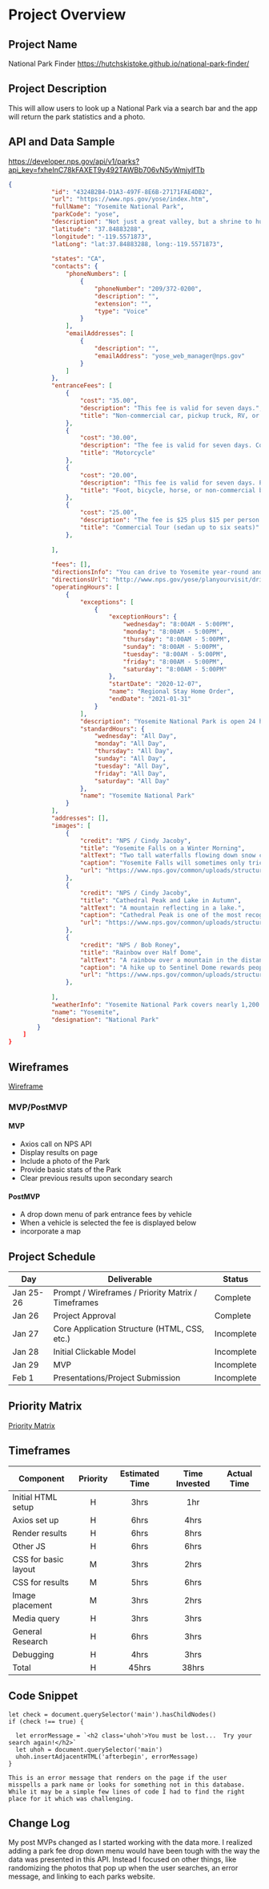 # Project Overview

## Project Name

National Park Finder
https://hutchskistoke.github.io/national-park-finder/

## Project Description

This will allow users to look up a National Park via a search bar and the app will return the park statistics and a photo. 

## API and Data Sample

https://developer.nps.gov/api/v1/parks?api_key=fxheInC78kFAXET9y492TAWBb706vN5yWmjyIfTb

``` JSON
{
            "id": "4324B2B4-D1A3-497F-8E6B-27171FAE4DB2",
            "url": "https://www.nps.gov/yose/index.htm",
            "fullName": "Yosemite National Park",
            "parkCode": "yose",
            "description": "Not just a great valley, but a shrine to human foresight, the strength of granite, the power of glaciers, the persistence of life, and the tranquility of the High Sierra. First protected in 1864, Yosemite National Park is best known for its waterfalls, but within its nearly 1,200 square miles, you can find deep valleys, grand meadows, ancient giant sequoias, a vast wilderness area, and much more.",
            "latitude": "37.84883288",
            "longitude": "-119.5571873",
            "latLong": "lat:37.84883288, long:-119.5571873",
           
            "states": "CA",
            "contacts": {
                "phoneNumbers": [
                    {
                        "phoneNumber": "209/372-0200",
                        "description": "",
                        "extension": "",
                        "type": "Voice"
                    }
                ],
                "emailAddresses": [
                    {
                        "description": "",
                        "emailAddress": "yose_web_manager@nps.gov"
                    }
                ]
            },
            "entranceFees": [
                {
                    "cost": "35.00",
                    "description": "This fee is valid for seven days.",
                    "title": "Non-commercial car, pickup truck, RV, or van with 15 or fewer passenger seats"
                },
                {
                    "cost": "30.00",
                    "description": "The fee is valid for seven days. Cost is per motorcycle (not per person).",
                    "title": "Motorcycle"
                },
                {
                    "cost": "20.00",
                    "description": "This fee is valid for seven days. People 15 years and younger are free. Cost is per person.",
                    "title": "Foot, bicycle, horse, or non-commercial bus or van with more than 15 passenger seats"
                },
                {
                    "cost": "25.00",
                    "description": "The fee is $25 plus $15 per person.",
                    "title": "Commercial Tour (sedan up to six seats)"
                },
             
            ],
            
            "fees": [],
            "directionsInfo": "You can drive to Yosemite year-round and enter via Highways 41, 140, and 120 from the west. Tioga Pass Entrance (via Highway 120 from the east) is closed from approximately November through late May or June. Hetch Hetchy is open all year but may close intermittently due to snow. Please note that GPS units do not always provide accurate directions to or within Yosemite.",
            "directionsUrl": "http://www.nps.gov/yose/planyourvisit/driving.htm",
            "operatingHours": [
                {
                    "exceptions": [
                        {
                            "exceptionHours": {
                                "wednesday": "8:00AM - 5:00PM",
                                "monday": "8:00AM - 5:00PM",
                                "thursday": "8:00AM - 5:00PM",
                                "sunday": "8:00AM - 5:00PM",
                                "tuesday": "8:00AM - 5:00PM",
                                "friday": "8:00AM - 5:00PM",
                                "saturday": "8:00AM - 5:00PM"
                            },
                            "startDate": "2020-12-07",
                            "name": "Regional Stay Home Order",
                            "endDate": "2021-01-31"
                        }
                    ],
                    "description": "Yosemite National Park is open 24 hours per day, 365 days per year. No reservation is required to enter the park.",
                    "standardHours": {
                        "wednesday": "All Day",
                        "monday": "All Day",
                        "thursday": "All Day",
                        "sunday": "All Day",
                        "tuesday": "All Day",
                        "friday": "All Day",
                        "saturday": "All Day"
                    },
                    "name": "Yosemite National Park"
                }
            ],
            "addresses": [],
            "images": [
                {
                    "credit": "NPS / Cindy Jacoby",
                    "title": "Yosemite Falls on a Winter Morning",
                    "altText": "Two tall waterfalls flowing down snow covered granite walls.",
                    "caption": "Yosemite Falls will sometimes only trickle at the end of summer, but wet winters can rejuvenate the flow.",
                    "url": "https://www.nps.gov/common/uploads/structured_data/3C84CC4C-1DD8-B71B-0BE967E5E5D93F25.jpg"
                },
                {
                    "credit": "NPS / Cindy Jacoby",
                    "title": "Cathedral Peak and Lake in Autumn",
                    "altText": "A mountain reflecting in a lake.",
                    "caption": "Cathedral Peak is one of the most recognizable peaks in the Yosemite Wilderness.",
                    "url": "https://www.nps.gov/common/uploads/structured_data/3C84C3C0-1DD8-B71B-0BFF90B64283C3D8.jpg"
                },
                {
                    "credit": "NPS / Bob Roney",
                    "title": "Rainbow over Half Dome",
                    "altText": "A rainbow over a mountain in the distance.",
                    "caption": "A hike up to Sentinel Dome rewards people with great views of the landscape around them.",
                    "url": "https://www.nps.gov/common/uploads/structured_data/3C84C6CF-1DD8-B71B-0B1C7CB883AA8FB1.jpg"
                },
                  
            ],
            "weatherInfo": "Yosemite National Park covers nearly 1,200 square miles (3,100 square km) in the Sierra Nevada, with elevations ranging from about 2,000 feet (600 m) to 13,000 ft (4,000 m). Yosemite receives 95% of its precipitation between October and May (and over 75% between November and March). Most of Yosemite is blanketed in snow from about November through May. (Yosemite Valley can be rainy or snowy in any given winter storm.)",
            "name": "Yosemite",
            "designation": "National Park"
        }
    ]
}
```

## Wireframes

[Wireframe](https://i.imgur.com/BljceaK.jpg)

### MVP/PostMVP

#### MVP 

- Axios call on NPS API
- Display results on page
- Include a photo of the Park
- Provide basic stats of the Park
- Clear previous results upon secondary search

#### PostMVP  

- A drop down menu of park entrance fees by vehicle
- When a vehicle is selected the fee is displayed below
- incorporate a map

## Project Schedule

|  Day | Deliverable | Status
|---|---| ---|
|Jan 25-26| Prompt / Wireframes / Priority Matrix / Timeframes | Complete
|Jan 26| Project Approval | Complete
|Jan 27| Core Application Structure (HTML, CSS, etc.) | Incomplete
|Jan 28| Initial Clickable Model  | Incomplete
|Jan 29| MVP | Incomplete
|Feb 1| Presentations/Project Submission | Incomplete

## Priority Matrix

[Priority Matrix](https://i.imgur.com/Hj9mZ0X.jpg)

## Timeframes

| Component | Priority | Estimated Time | Time Invested | Actual Time |
| --- | :---: |  :---: | :---: | :---: |
| Initial HTML setup | H | 3hrs| 1hr |  |
| Axios set up | H | 6hrs| 4hrs |  |
| Render results | H | 6hrs| 8hrs |  |
| Other JS | H | 6hrs| 6hrs |  |
| CSS for basic layout | M | 3hrs| 2hrs |  |
| CSS for results | M | 5hrs| 6hrs |  |
| Image placement | M | 3hrs| 2hrs |  |
| Media query | H | 3hrs| 3hrs |  |
| General Research | H | 6hrs| 3hrs |  |
| Debugging | H | 4hrs| 3hrs |  |
| Total | H | 45hrs| 38hrs |  |

## Code Snippet

    let check = document.querySelector('main').hasChildNodes()
    if (check !== true) {

      let errorMessage = `<h2 class='uhoh'>You must be lost...  Try your search again!</h2>`
      let uhoh = document.querySelector('main')
      uhoh.insertAdjacentHTML('afterbegin', errorMessage)
    }

    This is an error message that renders on the page if the user misspells a park name or looks for something not in this database. While it may be a simple few lines of code I had to find the right place for it which was challenging.

## Change Log

My post MVPs changed as I started working with the data more.  I realized adding a park fee drop down menu would have been tough with the way the data was presented in this API.  Instead I focused on other things, like randomizing the photos that pop up when the user searches, an error message, and linking to each parks website. 

